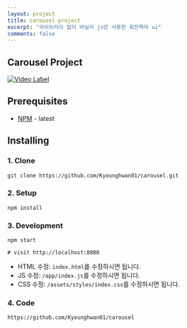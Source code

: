 ```yaml
---
layout: project
title: carousel-project
excerpt: "라이브러이 없이 바닐라 js만 사용한 회전목마 ui"
comments: false
---
```



## Carousel Project

[![Video Label](http://img.youtube.com/vi/ThN5fS0bxhI/0.jpg)](https://www.youtube.com/embed/ThN5fS0bxhI) 



## Prerequisites

- [NPM](https://www.npmjs.com/get-npm) - latest

## Installing

### 1. Clone

```
git clone https://github.com/Kyounghwan01/carousel.git
```

### 2. Setup

```
npm install
```

### 3. Development

```
npm start

# visit http://localhost:8080
```

- HTML 수정: `index.html`를 수정하시면 됩니다.
- JS 수정: `/app/index.js`를 수정하시면 됩니다.
- CSS 수정: `/assets/styles/index.css`를 수정하시면 됩니다.

### 4. Code

```
https://github.com/Kyounghwan01/carousel
```



